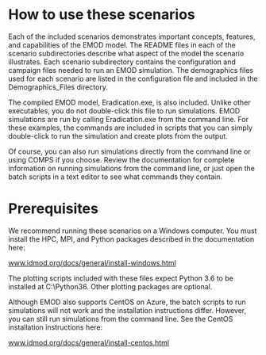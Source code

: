 # How to use these scenarios

Each of the included scenarios demonstrates important concepts, features, and capabilities of the
EMOD model. The README files in each of the scenario subdirectories describe what aspect of the
model the scenario illustrates. Each scenario subdirectory contains the configuration and campaign
files needed to run an EMOD simulation. The demographics files used for each scenario are listed in
the configuration file and included in the Demographics_Files directory.

The compiled EMOD model, Eradication.exe, is also included. Unlike other executables, you do not
double-click this file to run simulations. EMOD simulations are run by calling Eradication.exe from
the command line. For these examples, the commands are included in scripts that you can simply
double-click to run the simulation and create plots from the output.

Of course, you can also run simulations directly from the command line or using COMPS if you choose.
Review the documentation for complete information on running simulations from the command line, or
just open the batch scripts in a text editor to see what commands they contain.

# Prerequisites

We recommend running these scenarios on a Windows computer. You must install the HPC, MPI, and
Python packages described in the documentation here:

www.idmod.org/docs/general/install-windows.html

The plotting scripts included with these files expect Python 3.6 to be installed at C:\Python36.
Other plotting packages are optional.

Although EMOD also supports CentOS on Azure, the batch scripts to run simulations will not work and
the installation instructions differ. However, you can still run simulations from the command line.
See the CentOS installation instructions here:

www.idmod.org/docs/general/install-centos.html
